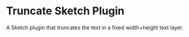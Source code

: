 # Truncate Sketch Plugin

A Sketch plugin that truncates the text in a fixed width+height text layer.
